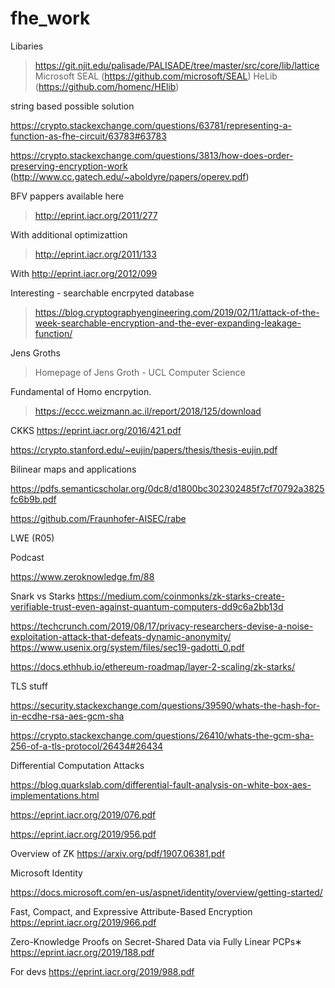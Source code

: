 # fhe_work

Libaries 

> https://git.njit.edu/palisade/PALISADE/tree/master/src/core/lib/lattice
> Microsoft SEAL (https://github.com/microsoft/SEAL)
> HeLib (https://github.com/homenc/HElib)





string based possible solution




https://crypto.stackexchange.com/questions/63781/representing-a-function-as-fhe-circuit/63783#63783



https://crypto.stackexchange.com/questions/3813/how-does-order-preserving-encryption-work (http://www.cc.gatech.edu/~aboldyre/papers/operev.pdf)


BFV pappers available here 

> http://eprint.iacr.org/2011/277



With additional optimizattion
> http://eprint.iacr.org/2011/133


With http://eprint.iacr.org/2012/099

Interesting - searchable encrpyted database 

> https://blog.cryptographyengineering.com/2019/02/11/attack-of-the-week-searchable-encryption-and-the-ever-expanding-leakage-function/


Jens Groths

> Homepage of Jens Groth - UCL Computer Science


Fundamental of Homo encrpytion.
> https://eccc.weizmann.ac.il/report/2018/125/download

CKKS https://eprint.iacr.org/2016/421.pdf


https://crypto.stanford.edu/~eujin/papers/thesis/thesis-eujin.pdf


Bilinear maps and applications 

https://pdfs.semanticscholar.org/0dc8/d1800bc302302485f7cf70792a3825fc6b9b.pdf


https://github.com/Fraunhofer-AISEC/rabe


LWE (R05) 

Podcast

https://www.zeroknowledge.fm/88

Snark vs Starks 
https://medium.com/coinmonks/zk-starks-create-verifiable-trust-even-against-quantum-computers-dd9c6a2bb13d


https://techcrunch.com/2019/08/17/privacy-researchers-devise-a-noise-exploitation-attack-that-defeats-dynamic-anonymity/
https://www.usenix.org/system/files/sec19-gadotti_0.pdf

https://docs.ethhub.io/ethereum-roadmap/layer-2-scaling/zk-starks/

TLS stuff 

https://security.stackexchange.com/questions/39590/whats-the-hash-for-in-ecdhe-rsa-aes-gcm-sha

https://crypto.stackexchange.com/questions/26410/whats-the-gcm-sha-256-of-a-tls-protocol/26434#26434


Differential Computation Attacks

https://blog.quarkslab.com/differential-fault-analysis-on-white-box-aes-implementations.html

https://eprint.iacr.org/2019/076.pdf

https://eprint.iacr.org/2019/956.pdf


Overview of ZK
https://arxiv.org/pdf/1907.06381.pdf


Microsoft Identity

https://docs.microsoft.com/en-us/aspnet/identity/overview/getting-started/

Fast, Compact, and Expressive Attribute-Based Encryption
https://eprint.iacr.org/2019/966.pdf

Zero-Knowledge Proofs on Secret-Shared Data via Fully Linear PCPs∗
https://eprint.iacr.org/2019/188.pdf



For devs
https://eprint.iacr.org/2019/988.pdf

